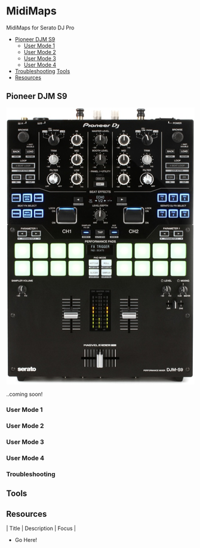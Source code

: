# MidiMaps
MidiMaps for Serato DJ Pro

+ [Pioneer DJM S9](#PioneerDJMS9)
  - [User Mode 1](#UserMode1)
  - [User Mode 2](#UserMode2)
  - [User Mode 3](#UserMode3)
  - [User Mode 4](#UserMode4)
+ [Troubleshooting](#Troubleshooting)
  [Tools](#Tools)
+ [Resources](#Resources)

## Pioneer DJM S9<a name="PioneerDJMS9"></a>

![alt text](https://github.com/marscanbueno/MidiMaps/blob/master/Images/PioneerDJMS9-01.jpg "PioneerDJMS9-01")

..coming soon!

### User Mode 1<a name="UserMode1"></a>

### User Mode 2<a name="UserMode2"></a>

### User Mode 3<a name="UserMode3"></a>

### User Mode 4<a name="UserMode4"></a>

### Troubleshooting<a name="Troubleshooting"></a>

## Tools<a name="Tools"></a>

## Resources<a name="Resources"></a>

| Title | Description | Focus |




+ Go Here!

